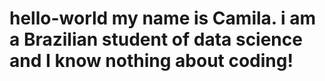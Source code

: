 # hello-world my name is Camila. i am a Brazilian student of data science and I know nothing about coding!
